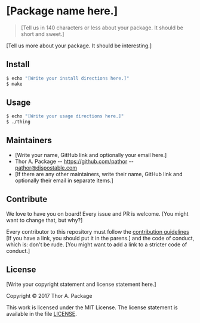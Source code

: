 # [Package name here.]

> [Tell us in 140 characters or less about your package. It should be short and sweet.]

[Tell us more about your package. It should be interesting.]

## Install

```sh
$ echo "[Write your install directions here.]"
$ make
```

## Usage

```sh
$ echo "[Write your usage directions here.]"
$ ./thing
```

## Maintainers

- [Write your name, GitHub link and optionally your email here.]
- Thor A. Package -- https://github.com/pathor -- pathor@dispostable.com
- [If there are any other maintainers, write their name, GitHub link and optionally their email in separate items.]

## Contribute

We love to have you on board! Every issue and PR is welcome. [You might want to change that, but why?]

Every contributor to this repository must follow the [contribution guidelines](CONTRIBUTING.md) [If you have a link, you should put it in the parens.] and the code of conduct, which is: don't be rude. [You might want to add a link to a stricter code of conduct.]

## License

[Write your copyright statement and license statement here.]

Copyright &copy; 2017 Thor A. Package

This work is licensed under the MIT License. The license statement is available in the file [LICENSE](LICENSE).